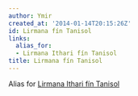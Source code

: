 ```yaml
---
author: Ymir
created_at: '2014-01-14T20:15:26Z'
id: Lirmana fín Tanisol
links:
  alias_for:
  - Lirmana Ithari fín Tanisol
title: Lirmana fín Tanisol
---
```


Alias for [Lirmana Ithari fín Tanisol]

  [Lirmana Ithari fín Tanisol]: Lirmana_Ithari_fín_Tanisol